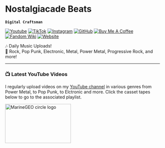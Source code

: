 # Nostalgiacade Beats

**`Digital Craftsman`**

[![Youtube](https://img.shields.io/badge/Youtube-FF0000?style=for-the-badge&logo=YouTube&logoColor=ffffff)](https://www.youtube.com/channel/UCDPWZIa6af90b7l3RUScLQA) [![TikTok](https://img.shields.io/badge/TikTok-000000?style=for-the-badge&logo=tiktok&logoColor=ffffff)](https://www.tiktok.com/@nostalgiacadebeats) [![Instagram](https://img.shields.io/badge/Instagram-E4405F?style=for-the-badge&logo=instagram&logoColor=ffffff)](https://www.instagram.com/emerald_voidxv/)  [![GitHub](https://img.shields.io/badge/GitHub-181717?style=for-the-badge&logo=GitHub&logoColor=ffffff)](https://github.com/EmeraldVoid) [![Buy Me A Coffee](https://img.shields.io/badge/Buy_Me_A_Coffee-FFDD00?style=for-the-badge&logo=Buy+Me+A+Coffee&logoColor=ffffff)](https://www.buymeacoffee.com/frostkurti0) [![Fandom Wiki](https://img.shields.io/badge/Fandom_Wiki-FA005A?style=for-the-badge&logo=fandom&logoColor=ffffff)](https://notalgiacade-beats.fandom.com/wiki/Notalgiacade_Beats_Wiki) [![Website](https://img.shields.io/badge/Website-0C6EFC?style=for-the-badge&logo=Wix&logoColor=ffffff)](https://nostalgiacade.wixsite.com/home)


🎶 Daily Music Uploads!
<br>
🎸 Rock, Pop Punk, Electronic, Metal, Power Metal, Progressive Rock, and more!


---

### 📺 Latest YouTube Videos
I regularly upload videos on my [YouTube channel](https://www.youtube.com/channel/UCDPWZIa6af90b7l3RUScLQ) in various genres from Power Metal, to Pop Punk, to Elctronic and more. Click the casset tapes below to go to the associated playlist.


<a href="https://www.youtube.com/playlist?list=PL7ieyZ4bVoUxhrW_V-0KwOoS26exDdvir"><img src="https://i.imgur.com/0ZfjZ0s.png" alt="MarineGEO circle logo" style="height: 128px; width: 214px;"/></a>


<!-- BEGIN YOUTUBE-CARDS -->

<!-- END YOUTUBE-CARDS -->


